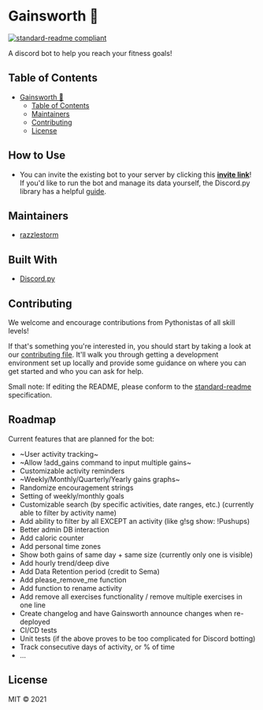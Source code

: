 # Gainsworth 🤖

[![standard-readme compliant](https://img.shields.io/badge/standard--readme-OK-green.svg?style=flat-square)](https://github.com/RichardLitt/standard-readme)

A discord bot to help you reach your fitness goals!

## Table of Contents

- [Gainsworth 🤖](#gainsworth-)
  - [Table of Contents](#table-of-contents)
  - [Maintainers](#maintainers)
  - [Contributing](#contributing)
  - [License](#license)

## How to Use

* You can invite the existing bot to your server by clicking this **[invite link](https://discord.com/api/oauth2/authorize?client_id=910743103785271356&permissions=309237648448&scope=bot)**! If you'd like to run the bot and manage its data yourself, the Discord.py library has a helpful [guide](https://discordpy.readthedocs.io/en/stable/discord.html).

## Maintainers

* [razzlestorm](https://github.com/razzlestorm)


## Built With

* [Discord.py](https://discordpy.readthedocs.io/en/stable/index.html)

## Contributing

We welcome and encourage contributions from Pythonistas of all skill levels!

If that's something you're interested in, you should start by taking a look at
our [contributing file](CONTRIBUTING.md). It'll walk you through getting a
development environment set up locally and provide some guidance on where you
can get started and who you can ask for help.

Small note: If editing the README, please conform to the
[standard-readme](https://github.com/RichardLitt/standard-readme) specification.

## Roadmap

Current features that are planned for the bot:
* ~User activity tracking~
* ~Allow !add_gains command to input multiple gains~
* Customizable activity reminders
* ~Weekly/Monthly/Quarterly/Yearly gains graphs~
* Randomize encouragement strings
* Setting of weekly/monthly goals
* Customizable search (by specific activities, date ranges, etc.) (currently able to filter by activity name)
* Add ability to filter by all EXCEPT an activity (like g!sg show: !Pushups)
* Better admin DB interaction
* Add caloric counter
* Add personal time zones
* Show both gains of same day + same size (currently only one is visible)
* Add hourly trend/deep dive
* Add Data Retention period (credit to Sema)
* Add please_remove_me function
* Add function to rename activity
* Add remove all exercises functionality / remove multiple exercises in one line
* Create changelog and have Gainsworth announce changes when re-deployed
* CI/CD tests
* Unit tests (if the above proves to be too complicated for Discord botting)
* Track consecutive days of activity, or % of time
* ...


## License

MIT © 2021
